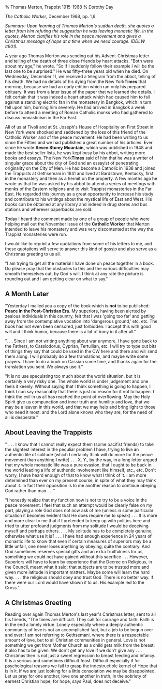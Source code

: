 % Thomas Merton, Trappist 1915-1968
% Dorothy Day

*The Catholic Worker*, December 1968, pp. 1,6

*Summary: Upon learning of Thomas Merton's sudden death, she quotes a
letter from him refuting the suggestion he was leaving monastic life. In
the quotes, Merton clarifies his role in the peace movement and gives a
Christmas message of hope at a time when we need courage. (DDLW \#901).*

A year ago Thomas Merton was sending out his Advent-Christmas letter and
telling of the death of three close friends by heart attacks. "Both were
about my age," he wrote. "So if I suddenly follow their example I will
be the last one to be surprised." He was fifty-three years old when he
died. On Wednesday, December 11, we received a telegram from the abbot,
telling of his death. We had no details of his dying from the New
York**Times** that morning, because we had an early edition which ran
only his prepared obituary. It was from a later issue of the paper that
we learned the details. I felt certain that it was indeed a heart attack
which had caused him to fall against a standing electric fan in the
monastery in Bangkok, which in turn fell upon him, burning him severely.
He had arrived in Bangkok a week before to attend a meeting of Roman
Catholic monks who had gathered to discuss monasticism in the Far East.

All of us at Tivoli and at St. Joseph's House of Hospitality on First
Street in New York were shocked and saddened by the loss of this friend
of the Catholic Worker and of the peace movement. He had been writing to
us since the Fifties and we had published a great number of his
articles. Ever since he wrote **Seven Storey Mountain,** which was
published in 1948 and made the best seller lists, he was kept busy by
his abbot, writing more books and essays. The New York**Times** said of
him that he was a writer of singular grace about the city of God and an
essayist of penetrating originality on the City of Men. He had become a
Catholic in 1938 and joined the Trappists at Gethsemani in 1941 and
lived at Bardstown, Kentucky, first in the monastery and then as a
hermit on the property. A few months ago he wrote us that he was asked
by his abbot to attend a series of meetings with monks of the Eastern
religions and to visit Trappist monasteries in the Far East. He regarded
this journey as a great opportunity to increase his study and contribute
to his writings about the mystical life of East and West. His books can
be obtained at any library and indeed in drug stores and bus stations
and wherever paperbacks are sold.

Today I heard the comment made by one of a group of people who were
helping mail out the November issue of the **Catholic Worker** that
Merton intended to leave his monastery and was very discontented at the
way the Trappist monasteries were run.

I would like to reprint a few quotations from some of his letters to me,
and these quotations will serve to answer this kind of gossip and also
serve as a Christmas greeting to us all.

"I am trying to get all the material I have done on peace together in a
book. Do please pray that the obstacles to this and the various
difficulties may smooth themselves out, by God's will. I think at any
rate the picture is rounding out and I am getting clear on what to say."

A Month Later
-------------

"Yesterday I mailed you a copy of the book which is **not** to be
published: **Peace in the Post-Christian Era.** My superiors, having been
alerted by zealous individuals in this country, felt that I was 'going
too far' and getting away from the contemplative vocation into
'dangerous ground,' etc. etc. The book has not even been censored, just
forbidden. I accept this with good will and I think humor, because there
is a lot of irony in it after all."

". . . Since I am not writing anything about war anymore, I have gone
back to the Fathers, to Cassiodorus, Cyprian, Tertullian, etc. I will
try to type out bits of things they say that could be used in the CW
here and there and will send them along. I will probably do a few
translations, and maybe write some prayers. I have to do a book on
Cassian some time, and thanks again for the translation you sent. We
always use it."

"It is no use speculating too much about the world situation, but it is
certainly a very risky one. The whole world is under judgement and one
feels it keenly. Without saying that I think something is going to
happen, I think I can say reasonably that there is just no reason for it
not to happen. I think the evil in us all has reached the point of
overflowing. May the Holy Spirit give us compunction and inner truth and
humility and love, that we may be a leaven in this world, and that we
may help and bring light to those who need it most; and the Lord alone
knows who they are, for the need of all is desperate."

About Leaving the Trappists
---------------------------

" . . . I know that I cannot really expect them (some pacifist friends)
to take the slightest interest in the peculiar problem I have, trying to
live an authentic life of solitude (which I certainly think will do more
for the peace movement than anything I write) . . . X. Y., by the way,
in a long letter argued that my whole monastic life was a pure evasion,
that I ought to be back in the world leading a life of authentic
involvement like himself, etc., etc. Don't worry, I have heard enough of
that to know what I think of it. I am more determined than ever on my
present course, in spite of what they may think about it. In fact their
opposition is to me another reason to continue obeying God rather than
man . . ."

"I honestly realize that my function now is not to try to be a voice in
the peace movement. I feel that such an attempt would be clearly false
on my part, playing a role God does not now ask of me (unless in some
particular situation it becomes evident that He does require me to
speak) . . . It is more and more clear to me that if I pretended to keep
up with politics here and tried to utter profound judgments from my
solitude I would be deceiving myself and perhaps others. . . . My
solitude has to be completely genuine, otherwise what use it is? . . . I
have had enough experience in 24 years of monastic life to know that
even if certain measures of superiors may be a little unfair, one never
loses anything by obeying, quite the contrary. And God sometimes
reserves special gifts and an extra fruitfulness for us, something we
could not have gained without this sacrifice . . . However, Superiors
will have to learn by experience that the Decree on Religious, in the
Council, meant what it said; that subjects are to be trusted more and
given more latitude in important matters. Maybe some will learn the hard
way. . . . the religious should obey and trust God. There is no better
way. If there were our Lord would have shown it to us. His example led
to the Cross."

A Christmas Greeting
--------------------

Reading over again Thomas Merton's last year's Christmas letter, sent to
all his friends, "The times are difficult. They call for courage and
faith. Faith is in the end a lonely virtue. Lonely especially where a
deeply authentic community of love is not an accomplished fact, but a
job to be begun over and over; I am not referring to Gethsemani, where
there is a respectable amount of love, but to all Christian communities
in general. Love is not something we get from Mother Church as a child
gets milk from the breast; it also has to be given. We don't get any
love if we don't give any . . . Christmas then is not just a sweet
regression to breast feeding and infancy. It is a serious and sometimes
difficult feast. Difficult especially if for psychological reasons we
fail to grasp the indestructible kernel of Hope that is in it. If we are
just looking for a little consolation we may be disappointed. Let us
pray for one another, love one another in truth, in the sobriety of
earnest Christian hope, for hope, says Paul, does not deceive."
